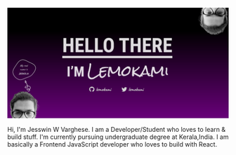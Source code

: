 [![Self introducing banner](header.svg)](https://github.com/lemokami/)

Hi, I'm Jesswin W Varghese. I am a Developer/Student who loves to learn & build stuff. I'm currently pursuing undergraduate degree at Kerala,India. I am basically a Frontend JavaScript developer who loves to build with React.
